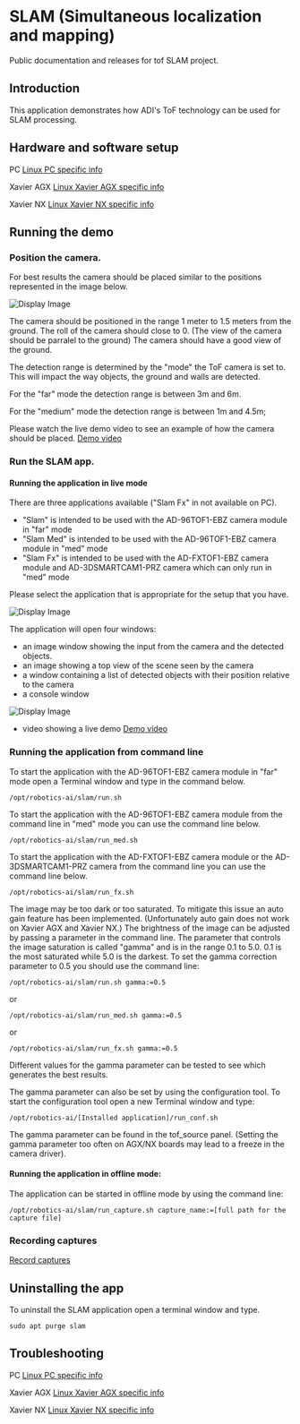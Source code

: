 # SLAM (Simultaneous localization and mapping)
Public documentation and releases for tof SLAM project.

## Introduction
This application demonstrates how ADI's ToF technology can be used for SLAM processing.

## Hardware and software setup

PC
[Linux PC specific info](https://github.com/robotics-ai/tof_process_public/blob/main/slam/PC/README.md)

Xavier AGX
[Linux Xavier AGX specific info](https://github.com/robotics-ai/tof_process_public/blob/main/slam/Xavier-AGX/README.md)

Xavier NX
[Linux Xavier NX specific info](https://github.com/robotics-ai/tof_process_public/blob/main/slam/Xavier-NX/README.md)

 
## Running the demo
### Position the camera.
For best results the camera should be placed similar to the positions represented in the image below.

![Display Image](https://github.com/robotics-ai/tof_process_public/blob/main/slam/Doc/Images/fig1.png)

The camera should be positioned in the range 1 meter to 1.5 meters from the ground. The roll of the camera should close to 0. (The view of the camera should be parralel to the ground) The camera should have a good view of the ground.

The detection range is determined by the "mode" the ToF camera is set to. This will impact the way objects, the ground and walls are detected.

For the "far" mode the detection range is between 3m and 6m.

For the "medium" mode the detection range is between 1m and 4.5m;

Please watch the live demo video to see an example of how the camera should be placed.
[Demo video](https://www.youtube.com/watch?v=XKTGsVNyvrg&ab_channel=RoboticsAI)

### Run the SLAM app.

#### Running the application in live mode

There are three applications available ("Slam Fx" in not available on PC).

- "Slam" is intended to be used with the AD-96TOF1-EBZ camera module in "far" mode
- "Slam Med" is intended to be used with the AD-96TOF1-EBZ camera module in "med" mode
- "Slam Fx" is intended to be used with the AD-FXTOF1-EBZ camera module and AD-3DSMARTCAM1-PRZ camera which can only run in "med" mode

Please select the application that is appropriate for the setup that you have.

![Display Image](https://github.com/robotics-ai/tof_process_public/blob/main/slam/Doc/Images/run_app.png)

The application will open four windows:
- an image window showing the input from the camera and the detected objects.
- an image showing a top view of the scene seen by the camera
- a window containing a list of detected objects with their position relative to the camera
- a console window

![Display Image](https://github.com/robotics-ai/tof_process_public/blob/main/slam/Doc/Images/app_results.png)

 - video showing a live demo
 [Demo video](https://www.youtube.com/watch?v=XKTGsVNyvrg&ab_channel=RoboticsAI)

### Running the application from command line

To start the application with the AD-96TOF1-EBZ camera module in "far" mode open a Terminal window and type in the command below.
```
/opt/robotics-ai/slam/run.sh
```
To start the application with the AD-96TOF1-EBZ camera module from the command line in "med" mode you can use the command line below.
```
/opt/robotics-ai/slam/run_med.sh
```
To start the application with the AD-FXTOF1-EBZ camera module or the AD-3DSMARTCAM1-PRZ camera from the command line you can use the command line below.
```
/opt/robotics-ai/slam/run_fx.sh
```

The image may be too dark or too saturated. To mitigate this issue an auto gain feature has been implemented. (Unfortunately auto gain does not work on Xavier AGX and Xavier NX.)
The brightness of the image can be adjusted by passing a parameter in the command line. The parameter that controls the image saturation is called "gamma" and is in the range 0.1 to 5.0. 0.1 is the most saturated while 5.0 is the darkest.
To set the gamma correction parameter to 0.5 you should use the command line:
```
/opt/robotics-ai/slam/run.sh gamma:=0.5
```
or
```
/opt/robotics-ai/slam/run_med.sh gamma:=0.5
```
or
```
/opt/robotics-ai/slam/run_fx.sh gamma:=0.5
```
Different values for the gamma parameter can be tested to see which generates the best results.

The gamma parameter can also be set by using the configuration tool.
To start the configuration tool open a new Terminal window and type:
```
/opt/robotics-ai/[Installed application]/run_conf.sh
```
The gamma parameter can be found in the tof_source panel. (Setting the gamma parameter too often on AGX/NX boards may lead to a freeze in the camera driver).

#### Running the application in offline mode:

The application can be started in offline mode by using the command line:
```
/opt/robotics-ai/slam/run_capture.sh capture_name:=[full path for the capture file]
```

### Recording captures

[Record captures](https://github.com/robotics-ai/tof_process_public/blob/main/recording/README.md)

## Uninstalling the app
To uninstall the SLAM application open a terminal window and type.
```
sudo apt purge slam
```
## Troubleshooting
PC
[Linux PC specific info](https://github.com/robotics-ai/tof_process_public/blob/main/slam/PC/README.md)

Xavier AGX
[Linux Xavier AGX specific info](https://github.com/robotics-ai/tof_process_public/blob/main/slam/Xavier-AGX/README.md)

Xavier NX
[Linux Xavier NX specific info](https://github.com/robotics-ai/tof_process_public/blob/main/slam/Xavier-NX/README.md)
